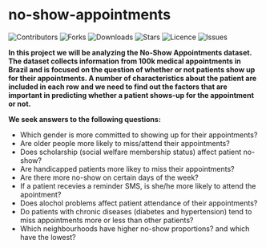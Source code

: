 # no-show-appointments

![Contributors](https://img.shields.io/github/contributors/walidsi/no-show-appointments?style=plastic)
![Forks](https://img.shields.io/github/forks/walidsi/no-show-appointments)
![Downloads](https://img.shields.io/github/downloads/walidsi/no-show-appointments/total)
![Stars](https://img.shields.io/github/stars/walidsi/no-show-appointments)
![Licence](https://img.shields.io/github/license/walidsi/no-show-appointments)
![Issues](https://img.shields.io/github/issues/walidsi/no-show-appointments)

<b>In this project we will be analyzing the No-Show Appointments dataset. The dataset collects information from 100k medical appointments in Brazil and is focused on the question of whether or not patients show up for their appointments. A number of characteristics about the patient are included in each row and we need to find out the factors that are important in predicting whether a patient shows-up for the appointment or not.</b>

<b>We seek answers to the following questions:</b>
- Which gender is more committed to showing up for their appointments?
- Are older people more likely to miss/attend their appointments?
- Does scholarship (social welfare membership status) affect patient no-show?
- Are handicapped patients more likey to miss their appointments?
- Are there more no-show on certain days of the week?
- If a patient recevies a reminder SMS, is she/he more likely to attend the apointment?
- Does alochol problems affect patient attendance of their appointments?
- Do patients with chronic diseases (diabetes and hypertension) tend to miss appointments more or less than other patients?
- Which neighbourhoods have higher no-show proportions? and which have the lowest?
